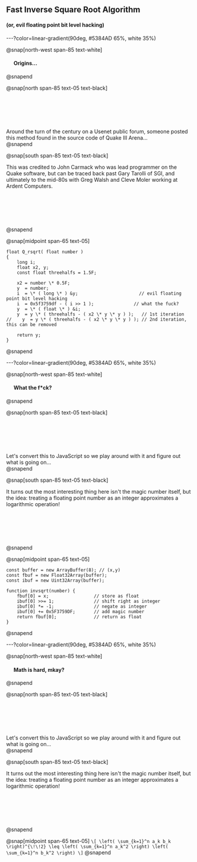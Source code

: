 ## Fast Inverse Square Root Algorithm 
#### (or, evil floating point bit level hacking)

---?color=linear-gradient(90deg, #5384AD 65%, white 35%)

@snap[north-west span-85 text-white]
#### <div style="padding-left: 20px;">Origins...</div>
@snapend

@snap[north span-85 text-05 text-black]
<div style="margin-top: 100px; text-align: left">Around the turn of the century on a Usenet public forum, someone posted this method found in the source code of Quake III Arena...</div>
@snapend

@snap[south span-85 text-05 text-black]
<div style="margin-bottom: 100px; text-align: left">This was credited to John Carmack who was lead programmer on the Quake software, but can be traced back past Gary Tarolli of SGI, and ultimately to the mid-80s with Greg Walsh and Cleve Moler working at Ardent Computers.</div>
@snapend

@snap[midpoint span-65 text-05]
```
float Q_rsqrt( float number )
{
    long i;
    float x2, y;
    const float threehalfs = 1.5F;

    x2 = number \* 0.5F;
    y  = number;
    i  = \* ( long \* ) &y;                       // evil floating point bit level hacking
    i  = 0x5f3759df - ( i >> 1 );               // what the fuck? 
    y  = \* ( float \* ) &i;
    y  = y \* ( threehalfs - ( x2 \* y \* y ) );   // 1st iteration
//    y  = y \* ( threehalfs - ( x2 \* y \* y ) ); // 2nd iteration, this can be removed

    return y;
}
```
@snapend

---?color=linear-gradient(90deg, #5384AD 65%, white 35%)

@snap[north-west span-85 text-white]
#### <div style="padding-left: 20px;">What the f*ck?</div>
@snapend

@snap[north span-85 text-05 text-black]
<div style="margin-top: 100px; text-align: left">Let's convert this to JavaScript so we play around with it and figure out what is going on...</div>
@snapend

@snap[south span-85 text-05 text-black]
<div style="margin-bottom: 100px; text-align: left">It turns out the most interesting thing here isn't the magic number itself, but the idea: treating a floating point number as an integer approximates a logarithmic operation!</div>
@snapend

@snap[midpoint span-65 text-05]
```
const buffer = new ArrayBuffer(8); // (x,y)
const fbuf = new Float32Array(buffer);
const ibuf = new Uint32Array(buffer);

function invsqrt(number) {
    fbuf[0] = x;                 // store as float
    ibuf[0] >>= 1;               // shift right as integer
    ibuf[0] *= -1;               // negate as integer
    ibuf[0] += 0x5F3759DF;       // add magic number
    return fbuf[0];              // return as float
}
```
@snapend

---?color=linear-gradient(90deg, #5384AD 65%, white 35%)

@snap[north-west span-85 text-white]
#### <div style="padding-left: 20px;">Math is hard, mkay?</div>
@snapend

@snap[north span-85 text-05 text-black]
<div style="margin-top: 100px; text-align: left">Let's convert this to JavaScript so we play around with it and figure out what is going on...</div>
@snapend

@snap[south span-85 text-05 text-black]
<div style="margin-bottom: 100px; text-align: left">It turns out the most interesting thing here isn't the magic number itself, but the idea: treating a floating point number as an integer approximates a logarithmic operation!</div>
@snapend

@snap[midpoint span-65 text-05]
`\[
\left( \sum_{k=1}^n a_k b_k \right)^{\!\!2} \leq
 \left( \sum_{k=1}^n a_k^2 \right) \left( \sum_{k=1}^n b_k^2 \right)
\]`
@snapend
